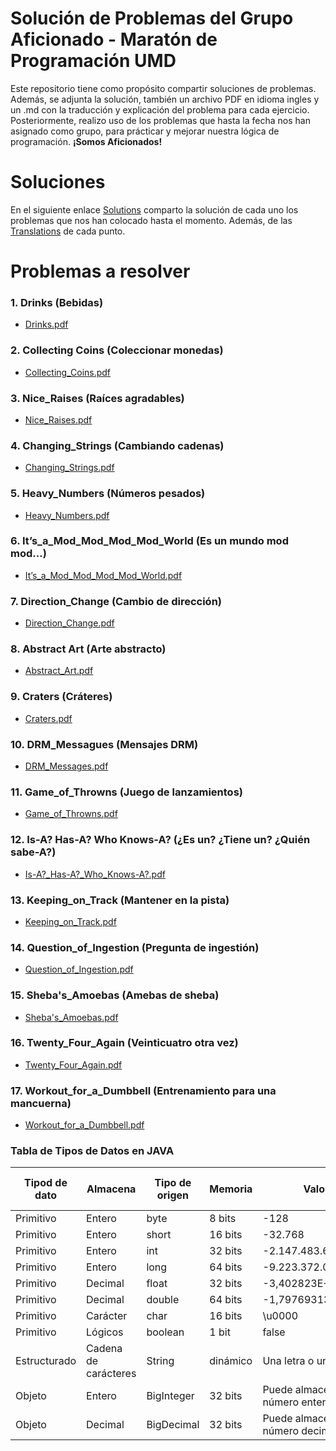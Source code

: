 # Solución de Problemas del Grupo Aficionado - Maratón de Programación UMD

Este repositorio tiene como propósito compartir soluciones de problemas. Además, se adjunta la solución, también un archivo PDF en idioma ingles y un .md con la traducción y explicación del problema para cada ejercicio. Posteriormente, realizo uso de los problemas que hasta la fecha nos han asignado como grupo, para prácticar y mejorar nuestra lógica de programación. **¡Somos Aficionados!**

# Soluciones
En el siguiente enlace [Solutions](https://github.com/josuerom/maraton-de-programacion-UMD/tree/main/src/interfaz) comparto la solución de cada uno los problemas que nos han colocado hasta el momento. Además, de las [Translations](https://github.com/josuerom/maraton-de-programacion-UMD/tree/main/problems/traducciones) de cada punto.

# Problemas a resolver
### 1. Drinks (Bebidas)
- [Drinks.pdf](https://github.com/josuerom/maraton-de-programacion-UMD/blob/main/problems/1.%20Drinks.pdf)

### 2. Collecting Coins (Coleccionar monedas)
- [Collecting_Coins.pdf](https://github.com/josuerom/maraton-de-programacion-UMD/blob/main/problems/2.%20Collecting_Coins.pdf)

### 3. Nice_Raises (Raíces agradables)
- [Nice_Raises.pdf](https://github.com/josuerom/maraton-de-programacion-UMD/blob/main/problems/3.%20Nice_Raises.pdf)

### 4. Changing_Strings (Cambiando cadenas)
- [Changing_Strings.pdf](https://github.com/josuerom/maraton-de-programacion-UMD/blob/main/problems/4.%20Changing_Strings.pdf)

### 5. Heavy_Numbers (Números pesados)
- [Heavy_Numbers.pdf](https://github.com/josuerom/maraton-de-programacion-UMD/blob/main/problems/5.%20Heavy_Numbers.pdf)

### 6. It’s_a_Mod_Mod_Mod_Mod_World (Es un mundo mod mod...)
- [It’s_a_Mod_Mod_Mod_Mod_World.pdf](https://github.com/josuerom/maraton-de-programacion-UMD/blob/main/problems/6.%20It’s_a_Mod_Mod_Mod_Mod_World.pdf)

### 7. Direction_Change (Cambio de dirección)
- [Direction_Change.pdf](https://github.com/josuerom/maraton-programacionUMD/blob/main/problems/7.%20Direction_Change.pdf)

### 8. Abstract Art (Arte abstracto)
- [Abstract_Art.pdf](https://github.com/josuerom/maraton-programacionUMD/blob/main/problems/8.%20Abstract_Art.pdf)

### 9. Craters (Cráteres)
- [Craters.pdf](https://github.com/josuerom/maraton-programacionUMD/blob/main/problems/9.%20Craters.pdf)

### 10. DRM_Messagues (Mensajes DRM)
- [DRM_Messages.pdf](https://github.com/josuerom/maraton-programacionUMD/blob/main/problems/10.%20DRM_Messages.pdf)

### 11. Game_of_Throwns (Juego de lanzamientos)
- [Game_of_Throwns.pdf](https://github.com/josuerom/maraton-programacionUMD/blob/main/problems/11.%20Game_of_Throwns.pdf)

### 12. Is-A? Has-A? Who Knows-A? (¿Es un? ¿Tiene un? ¿Quién sabe-A?)
- [Is-A?_Has-A?_Who_Knows-A?.pdf](https://github.com/josuerom/maraton-programacionUMD/blob/main/problems/12.%20Is-A_Has-A_Who_Knowz-A.pdf)

### 13. Keeping_on_Track (Mantener en la pista)
- [Keeping_on_Track.pdf](https://github.com/josuerom/maraton-programacionUMD/blob/main/problems/13.%20Keeping_On_Track.pdf)

### 14. Question_of_Ingestion (Pregunta de ingestión)
- [Question_of_Ingestion.pdf](https://github.com/josuerom/maraton-programacionUMD/blob/main/problems/14.%20A_Question_of_Ingestion.pdf)

### 15. Sheba's_Amoebas (Amebas de sheba)
- [Sheba's_Amoebas.pdf](https://github.com/josuerom/maraton-programacionUMD/blob/main/problems/15.%20Sheba%C2%B4s_Amoebas.pdf)

### 16. Twenty_Four_Again (Veinticuatro otra vez)
- [Twenty_Four_Again.pdf](https://github.com/josuerom/maraton-programacionUMD/blob/main/problems/16.%20Twenty_Four_Again.pdf)

### 17. Workout_for_a_Dumbbell (Entrenamiento para una mancuerna)
- [Workout_for_a_Dumbbell.pdf](https://github.com/josuerom/maraton-programacionUMD/blob/main/problems/17.%20Workout_for_a_Dumbbell.pdf)

### Tabla de Tipos de Datos en JAVA
| Tipod de dato | Almacena | Tipo de origen | Memoria | Valor mínimo | Valor máximo | Valor por defecto |
| ------------- | -------- | -------------- | ------- | ------------ | ------------ | ----------------- |
| Primitivo | Entero | byte | 8 bits | -128 | 127 | 0 |
| Primitivo | Entero | short | 16 bits | -32.768 | 32767 | 0 |
| Primitivo | Entero | int | 32 bits | -2.147.483.648 | 2.147.483.647 | 0 |
| Primitivo | Entero | long | 64 bits | -9.223.372.036.854.775.808 | 9.223.372.036.854.775.807 | 0 |
| Primitivo | Decimal | float | 32 bits | -3,402823E+38 | 3,402823E+38 | 0.0 |
| Primitivo | Decimal | double | 64 bits | -1,79769313586232E+308 | 1,79769313586232E+308 | 0.0 |
| Primitivo | Carácter | char | 16 bits | \u0000 | \uffff | \u0000 |
| Primitivo | Lógicos | boolean | 1 bit | false | true | false |
| Estructurado | Cadena de carácteres | String | dinámico | Una letra o un número de texto | Letras o carácteres infinitos | void |
| Objeto | Entero | BigInteger | 32 bits | Puede almacenar cualquier número entero grande | null |
| Objeto | Decimal | BigDecimal | 32 bits | Puede almacenar cualquier número decimal grande | null |
